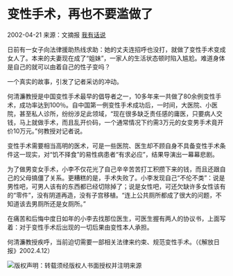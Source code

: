 # 变性手术，再也不要滥做了

2002-04-21  来源：文摘报  [我有话说](#commentAnchor)

日前有一女子向法律援助热线求助：她的丈夫连招呼也没打，就做了变性手术变成女人了。本来的夫妻现在成了“姐妹”，一家人的生活状态顿时陷入尴尬。难道身体是自己的就可以由着自己的性子变吗？

一个真实的故事，引发了记者采访的冲动。

何清濂教授是中国变性手术最早的倡导者之一，10多年来一共做了80余例变性手术，成功率达到100％。自中国第一例变性手术成功后，一时间，大医院、小医院，甚至私人诊所，纷纷涉足此领域，“现在很多缺乏责任感的庸医，只要病人交钱，马上就做手术，而且乱开价码，一个通常情况下约需3万元的女变男手术竟开价10万元。”何教授对记者说。

变性手术需要相当高明的医术，可是一些医院、医生却不顾自身不具备变性手术条件这一现实，对“饥不择食”的易性病患者“有求必应”，结果导演出一幕幕悲剧。

为了做男变女手术，小李不仅花光了自己辛辛苦苦打工积攒下来的钱，而且还跟自己的父母搞僵了关系。更糟糕的是，手术失败了。小李发现自己“不伦不类”：说是男性吧，可男人该有的东西都已经切除掉了；说是女性吧，可还欠缺许多女性该有的“零件”，没有阴道再造，没有子宫移植。“连上公共厕所都成了很大的问题，不知道该去男厕所还是女厕所。”

在痛苦和后悔中度日如年的小李去找那位医生，可医生握有两人的协议书，上面写着：对于变性手术后出现的一切后果由变性本人承担。

何清濂教授疾呼，当前迫切需要一部相关法律来约束、规范变性手术。（《解放日报》2002.4.12）

![版权声明：转载须经版权人书面授权并注明来源](https://ad.gmw.cn/content_banner/content_650x120_qrcodes.jpg)